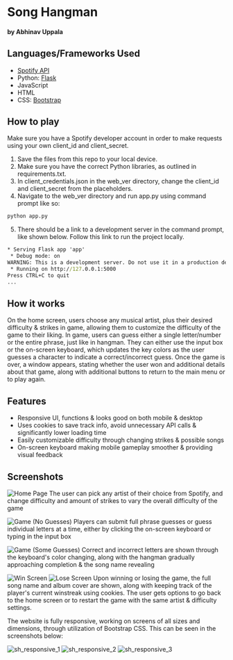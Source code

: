 # Song Hangman
#### by Abhinav Uppala

## Languages/Frameworks Used

- [Spotify API](https://developer.spotify.com/)
- Python: [Flask](https://flask.palletsprojects.com/en/2.3.x/)
- JavaScript
- HTML
- CSS: [Bootstrap](https://getbootstrap.com/docs/3.4/css/)

## How to play

Make sure you have a Spotify developer account in order to make requests using your own client_id and client_secret.
1. Save the files from this repo to your local device.
2. Make sure you have the correct Python libraries, as outlined in requirements.txt.
3. In client_credentials.json in the web_ver directory, change the client_id and client_secret from the placeholders.
4. Navigate to the web_ver directory and run app.py using command prompt like so:
```cmd
python app.py
```
5. There should be a link to a development server in the command prompt, like shown below. Follow this link to run the project locally.
```cmd
* Serving Flask app 'app'
 * Debug mode: on
WARNING: This is a development server. Do not use it in a production deployment. Use a production WSGI server instead.
 * Running on http://127.0.0.1:5000
Press CTRL+C to quit
...
```

## How it works

On the home screen, users choose any musical artist, plus their desired difficulty & strikes in game, allowing them to customize the difficulty of the game to their liking.
In game, users can guess either a single letter/number or the entire phrase, just like in hangman. They can either use the input box or the on-screen keyboard, which updates the key
colors as the user guesses a character to indicate a correct/incorrect guess. Once the game is over, a window appears, stating whether the user won and additional details about
that game, along with additional buttons to return to the main menu or to play again.

## Features

- Responsive UI, functions & looks good on both mobile & desktop
- Uses cookies to save track info, avoid unnecessary API calls & significantly lower loading time
- Easily customizable difficulty through changing strikes & possible songs
- On-screen keyboard making mobile gameplay smoother & providing visual feedback

## Screenshots

![Home Page](https://github.com/abhinavuppala/SpotifyProject/assets/64037392/429e2c45-eb65-47fe-a987-3eee66cd0a45)
The user can pick any artist of their choice from Spotify, and change difficulty and amount of strikes to vary the overall difficulty of the game


![Game (No Guesses)](https://github.com/abhinavuppala/SpotifyProject/assets/64037392/35ca34bf-d292-4b0c-8251-07dbd3511c4c)
Players can submit full phrase guesses or guess individual letters at a time, either by clicking the on-screen keyboard or typing in the input box


![Game (Some Guesses)](https://github.com/abhinavuppala/SpotifyProject/assets/64037392/894db5fa-f15d-4157-878e-5d5316dd3772)
Correct and incorrect letters are shown through the keyboard's color changing, along with the hangman gradually approaching completion & the song name revealing


![Win Screen](https://github.com/abhinavuppala/SpotifyProject/assets/64037392/0eb7c8c7-6051-420d-9a1c-408e93421771)
![Lose Screen](https://github.com/abhinavuppala/SpotifyProject/assets/64037392/24623122-af52-4ca8-9317-58750c7faeeb)
Upon winning or losing the game, the full song name and album cover are shown, along with keeping track of the player's current winstreak using cookies. The user gets options to go back to the home screen or to restart the game with the same artist & difficulty settings.

The website is fully responsive, working on screens of all sizes and dimensions, through utilization of Bootstrap CSS. This can be seen in the screenshots below:

![sh_responsive_1](https://github.com/abhinavuppala/SpotifyProject/assets/64037392/5d9f962c-94a6-4788-a5ae-8fec60657d64)
![sh_responsive_2](https://github.com/abhinavuppala/SpotifyProject/assets/64037392/f38a7796-5de6-4459-8643-7170c306ca7d)
![sh_responsive_3](https://github.com/abhinavuppala/SpotifyProject/assets/64037392/11166b36-f21b-49da-b51d-8f9d438856f4)

